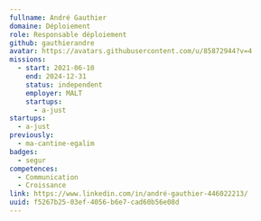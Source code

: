 ```yaml
---
fullname: André Gauthier
domaine: Déploiement
role: Responsable déploiement
github: gauthierandre
avatar: https://avatars.githubusercontent.com/u/85872944?v=4
missions:
  - start: 2021-06-10
    end: 2024-12-31
    status: independent
    employer: MALT
    startups:
      - a-just
startups:
  - a-just
previously:
  - ma-cantine-egalim
badges:
  - segur
competences:
  - Communication
  - Croissance
link: https://www.linkedin.com/in/andré-gauthier-446022213/
uuid: f5267b25-03ef-4056-b6e7-cad60b56e08d
---
```

